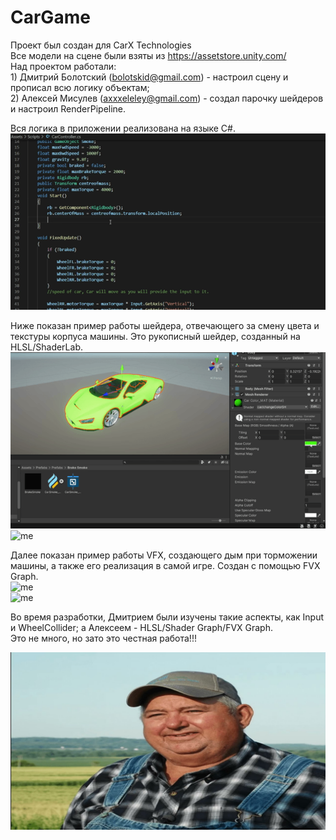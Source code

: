# CarGame

Проект был создан для CarX Technologies <br>
Все модели на сцене были взяты из https://assetstore.unity.com/ <br>
Над проектом работали: <br>
    1) Дмитрий Болотский (bolotskid@gmail.com) - настроил сцену и прописал всю логику объектам; <br>
    2) Алексей Мисулев (axxxeleley@gmail.com) - создал парочку шейдеров и настроил RenderPipeline.
    
Вся логика в приложении реализована на языке C#. <br>
![me](https://github.com/yelelexA/CarGame/blob/main/.gifts/mainCode.gif) <br>

Ниже показан пример работы шейдера, отвечающего за смену цвета и текстуры корпуса машины. Это рукописный шейдер, созданный на HLSL/ShaderLab. <br>
![me](https://github.com/yelelexA/CarGame/blob/main/.gifts/changeCarColor.gif) <br>
![me](https://github.com/yelelexA/CarGame/blob/main/.gifts/changeCarTexture.gif) <br>

Далее показан пример работы VFX, создающего дым при торможении машины, а также его реализация в самой игре. Создан с помощью FVX Graph. <br>
![me](https://github.com/yelelexA/CarGame/blob/main/.gifts/carSmokeIns.gif)  <br>
![me](https://github.com/yelelexA/CarGame/blob/main/.gifts/carSmokeGame.gif)  <br>

Во время разработки, Дмитрием были изучены такие аспекты, как Input и WheelCollider; а Алексеем - HLSL/Shader Graph/FVX Graph. <br>
Это не много, но зато это честная работа!!!

![me](https://github.com/yelelexA/CarGame/blob/main/.gifts/honestWork.jpg)
